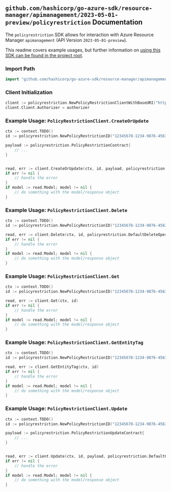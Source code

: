 
## `github.com/hashicorp/go-azure-sdk/resource-manager/apimanagement/2023-05-01-preview/policyrestriction` Documentation

The `policyrestriction` SDK allows for interaction with Azure Resource Manager `apimanagement` (API Version `2023-05-01-preview`).

This readme covers example usages, but further information on [using this SDK can be found in the project root](https://github.com/hashicorp/go-azure-sdk/tree/main/docs).

### Import Path

```go
import "github.com/hashicorp/go-azure-sdk/resource-manager/apimanagement/2023-05-01-preview/policyrestriction"
```


### Client Initialization

```go
client := policyrestriction.NewPolicyRestrictionClientWithBaseURI("https://management.azure.com")
client.Client.Authorizer = authorizer
```


### Example Usage: `PolicyRestrictionClient.CreateOrUpdate`

```go
ctx := context.TODO()
id := policyrestriction.NewPolicyRestrictionID("12345678-1234-9876-4563-123456789012", "example-resource-group", "serviceName", "policyRestrictionId")

payload := policyrestriction.PolicyRestrictionContract{
	// ...
}


read, err := client.CreateOrUpdate(ctx, id, payload, policyrestriction.DefaultCreateOrUpdateOperationOptions())
if err != nil {
	// handle the error
}
if model := read.Model; model != nil {
	// do something with the model/response object
}
```


### Example Usage: `PolicyRestrictionClient.Delete`

```go
ctx := context.TODO()
id := policyrestriction.NewPolicyRestrictionID("12345678-1234-9876-4563-123456789012", "example-resource-group", "serviceName", "policyRestrictionId")

read, err := client.Delete(ctx, id, policyrestriction.DefaultDeleteOperationOptions())
if err != nil {
	// handle the error
}
if model := read.Model; model != nil {
	// do something with the model/response object
}
```


### Example Usage: `PolicyRestrictionClient.Get`

```go
ctx := context.TODO()
id := policyrestriction.NewPolicyRestrictionID("12345678-1234-9876-4563-123456789012", "example-resource-group", "serviceName", "policyRestrictionId")

read, err := client.Get(ctx, id)
if err != nil {
	// handle the error
}
if model := read.Model; model != nil {
	// do something with the model/response object
}
```


### Example Usage: `PolicyRestrictionClient.GetEntityTag`

```go
ctx := context.TODO()
id := policyrestriction.NewPolicyRestrictionID("12345678-1234-9876-4563-123456789012", "example-resource-group", "serviceName", "policyRestrictionId")

read, err := client.GetEntityTag(ctx, id)
if err != nil {
	// handle the error
}
if model := read.Model; model != nil {
	// do something with the model/response object
}
```


### Example Usage: `PolicyRestrictionClient.Update`

```go
ctx := context.TODO()
id := policyrestriction.NewPolicyRestrictionID("12345678-1234-9876-4563-123456789012", "example-resource-group", "serviceName", "policyRestrictionId")

payload := policyrestriction.PolicyRestrictionUpdateContract{
	// ...
}


read, err := client.Update(ctx, id, payload, policyrestriction.DefaultUpdateOperationOptions())
if err != nil {
	// handle the error
}
if model := read.Model; model != nil {
	// do something with the model/response object
}
```
